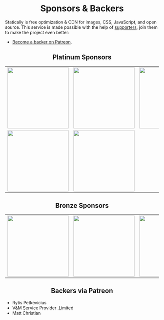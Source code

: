 <h1 align="center">Sponsors &amp; Backers</h1>

Statically is free optimization & CDN for images, CSS, JavaScript, and open source. This service is made possible with the help of [supporters](https://github.com/staticallyio/statically/blob/master/BACKERS.md), join them to make the project even better:

- [Become a backer on Patreon](https://www.patreon.com/fransallen).

<h2 align="center">Platinum Sponsors</h2>

<!-- platinum start -->
<table>
  <tbody>
    <tr>
      <td align="center" valign="middle">
        <a href="https://www.fastly.com/" target="_blank">
          <img width="200px" src="https://statically.io/images/sponsors/fastly.svg">
        </a>
      </td>
      <td align="center" valign="middle">
        <a href="https://www.cloudflare.com/" target="_blank">
          <img width="200px" src="https://statically.io/images/sponsors/cloudflare.svg">
        </a>
      </td>
      <td align="center" valign="middle">
        <a href="https://bunnycdn.com/" target="_blank">
          <img width="200px" src="https://statically.io/images/sponsors/bunnycdn.svg">
        </a>
      </td>
      <td align="center" valign="middle">
        <a href="https://ns1.com/" target="_blank">
          <img width="200px" src="https://statically.io/images/sponsors/ns1.svg">
        </a>
      </td>
    </tr>
    <tr>
      <td align="center" valign="middle">
        <a href="https://www.digitalocean.com/" target="_blank">
          <img width="200px" src="https://statically.io/images/sponsors/digitalocean.svg">
        </a>
      </td>
      <td align="center" valign="middle">
        <a href="https://www.dewaweb.com/" target="_blank">
          <img width="200px" src="https://statically.io/images/sponsors/dewaweb.png">
        </a>
      </td>
    </tr><tr></tr>
  </tbody>
</table>
<!-- platinum end -->

<h2 align="center">Bronze Sponsors</h2>

<!-- bronze start -->
<table>
  <tbody>
    <tr>
      <td align="center" valign="middle">
        <a href="https://cleanbrowsing.org/" target="_blank">
          <img width="200px" src="https://statically.io/images/sponsors/cleanbrowsing.png">
        </a>
      </td>
      <td align="center" valign="middle">
        <a href="https://uptimerobot.com/" target="_blank">
          <img width="200px" src="https://statically.io/images/sponsors/uptimerobot.svg">
        </a>
      </td>
      <td align="center" valign="middle">
        <a href="https://www.cloudkilat.com/" target="_blank">
          <img width="200px" src="https://statically.io/images/sponsors/cloudkilat.png">
        </a>
      </td>
    </tr>
  </tbody>
</table>
<!-- bronze end -->

<h2 align="center">Backers via Patreon</h2>

- Rytis Petkevicius
- V&M Service Provider .Limited
- Matt Christian

